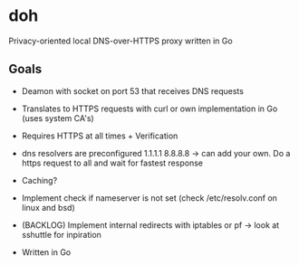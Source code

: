 # doh
Privacy-oriented local DNS-over-HTTPS proxy written in Go

## Goals
- Deamon with socket on port 53 that receives DNS requests
- Translates to HTTPS requests with curl or own implementation in Go (uses system CA's)
- Requires HTTPS at all times + Verification

- dns resolvers are preconfigured 1.1.1.1 8.8.8.8 -> can add your own. Do a https request to all and wait for fastest response
- Caching?

- Implement check if nameserver is not set (check /etc/resolv.conf on linux and bsd)
- (BACKLOG) Implement internal redirects with iptables or pf -> look at sshuttle for inpiration

- Written in Go
